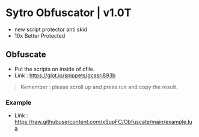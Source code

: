 # Sytro Obfuscator | v1.0T
- new script protector anti skid
- 10x Better Protected

## Obfuscate
- Put the scripts on inside of cfile. 
- Link : https://glot.io/snippets/gcssrj893b
> Remember : please scroll up and press run and copy the result. 

### Example
- Link : https://raw.githubusercontent.com/xSupFC/Obfuscate/main/example.lua
